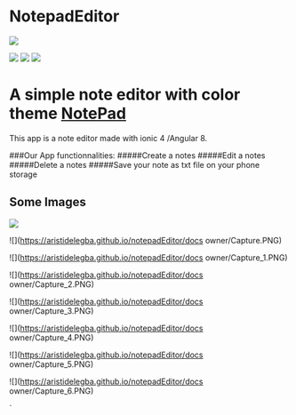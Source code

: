 # NotepadEditor

![](https://aristidelegba.github.io/notepadEditor/mobile/resources/icon.png)

![](https://img.shields.io/github/stars/aristidelegba/notepadEditor) ![](https://img.shields.io/github/forks/aristidelegba/notepadEditor)  ![](https://img.shields.io/npm/v/editor.md.svg)


# A simple note editor with color theme [NotePad](https://github.com/aristidelegba/notepadEditor "owner repo")

This app is a note editor made with ionic 4 /Angular 8.

###Our App functionnalities:
#####Create a notes
#####Edit a notes
#####Delete a notes
#####Save your note as txt file on your phone storage

## Some Images

![](https://aristidelegba.github.io/notepadEditor/docs_owner/Capture_black.PNG)

![](https://aristidelegba.github.io/notepadEditor/docs owner/Capture.PNG)

![](https://aristidelegba.github.io/notepadEditor/docs owner/Capture_1.PNG)

![](https://aristidelegba.github.io/notepadEditor/docs owner/Capture_2.PNG)

![](https://aristidelegba.github.io/notepadEditor/docs owner/Capture_3.PNG)

![](https://aristidelegba.github.io/notepadEditor/docs owner/Capture_4.PNG)

![](https://aristidelegba.github.io/notepadEditor/docs owner/Capture_5.PNG)

![](https://aristidelegba.github.io/notepadEditor/docs owner/Capture_6.PNG)





`
```


